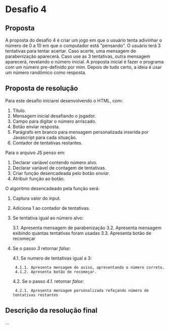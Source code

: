 # Desafio 4

## Proposta

A proposta do desafio 4 é criar um jogo em que o usuário tenta adivinhar o número de 0 a 10 em que o computador está "pensando". O usuário terá 3 tentativas para tentar acertar. Caso acerte, uma mensagem de parabenização aparecerá. Caso use as 3 tentativas, outra mensagem aparecerá, revelando o número inicial.
A proposta inicial é fazer o programa com um número pre-definido por mim. Depois de tudo certo, a ideia é usar um número randômico como resposta.

## Proposta de resolução

Para este desafio iniciarei desenvolvendo o HTML, com:
1. Título.
2. Mensagem inicial desafiando o jogador.
3. Campo para digitar o número arriscado.
4. Botão enviar resposta.
5. Parágrafo em branco para mensagem personalizada inserida por Javascript para cada situação.
6. Contador de tentativas restantes.

Para o arquivo JS penso em:
1. Declarar variável contendo número alvo.
2. Declarar variável de contagem de tentativas.
3. Criar função desencadeada pelo botão *enviar*.
4. Atribuir função ao botão.

O algoritmo desencadeado pela função será:
1. Captura valor do input.
2. Adiciona 1 ao contador de tentativas.
3. Se tentativa igual ao número alvo:

    3.1. Apresenta mensagem de parabenização
    3.2. Apresenta mensagem exibindo quantas tentativas foram usadas
    3.3. Apresenta botão de recomeçar

4. Se o passo *3* retornar *false*:
    
    4.1. Se numero de tentativas igual a 3:

        4.1.1. Apresenta mensagem de aviso, apresentando o número correto.
        4.1.2. Apresenta botão de recomeçar.
    
    4.2. Se o passo *4.1.* retornar *false*:

        4.2.1. Apresenta mensagem personalizada refoçando número de tentativas restantes

## Descrição da resolução final

...